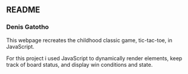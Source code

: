 <!--Headings -->

## README 

### Denis Gatotho

<!-- paragraphs -->

This webpage recreates the childhood classic game, tic-tac-toe, in JavaScript.



For this project i used JavaScript to dynamically render elements, keep track of board status, and display win conditions and state.

